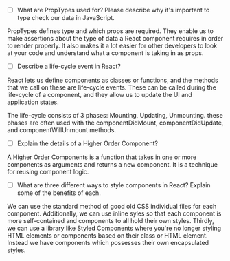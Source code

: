 - [ ] What are PropTypes used for? Please describe why it's important to type check our data in JavaScript.

PropTypes defines type and which props are required. They enable us to make assertions about the type of data a React component requires in order to render properly. It also makes it a lot easier for other developers to look at your code and understand what a component is taking in as props. 



- [ ] Describe a life-cycle event in React?

React lets us define components as classes or functions, and the methods that we call on these are life-cycle events. These can be called during the life-cycle of a component, and they allow us to update the UI and application states. 

The life-cycle consists of 3 phases: Mounting, Updating, Unmounting. these phases are often used with the componentDidMount, componentDidUpdate, and componentWillUnmount methods. 

- [ ] Explain the details of a Higher Order Component?

A Higher Order Components is a function that takes in one or more components as arguments and returns a new component. It is a technique for reusing component logic.

- [ ] What are three different ways to style components in React? Explain some of the benefits of each.

We can use the standard method of good old CSS individual files for each component. Additionally, we can use inline syles so that each component is more self-contained and components to all hold their own styles. Thirdly, we can use a library like Styled Components where you're no longer styling HTML elements or components based on their class or HTML element. Instead we have components which possesses their own encapsulated styles. 

